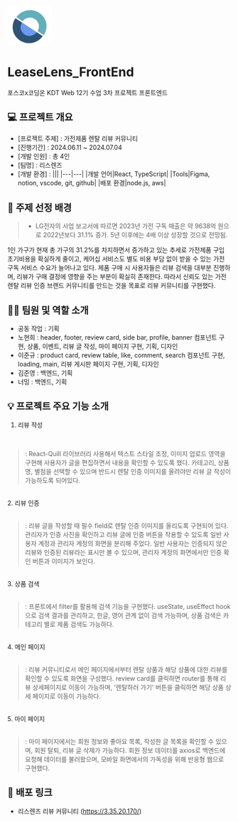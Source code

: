 <img src="https://github.com/BB545/LeaseLens_FrontEnd/blob/main/leaselens/src/assets/images/Logo/leaselens_img_logo.png" alt="리스렌즈" width="100">


# LeaseLens_FrontEnd


포스코x코딩온 KDT Web 12기 수업 3차 프로젝트 프론트엔드


## 💻 프로젝트 개요
- [프로젝트 주제] : 가전제품 렌탈 리뷰 커뮤니티
- [진행기간] : 2024.06.11 ~ 2024.07.04
- [개발 인원] : 총 4인
- [팀명] : 리스렌즈
- [개발 환경] :
  |||
  |---|---|
  |개발 언어|React, TypeScript|
  |Tools|Figma, notion, vscode, git, github|
  |배포 환경|node.js, aws|


## 📢 주제 선정 배경
>- LG전자의 사업 보고서에 따르면 2023년 가전 구독 매출은 약 9638억 원으로 2022년보다 31.1% 증가. 5년 이후에는 4배 이상 성장할 것으로 전망됨.


1인 가구가 현재 총 가구의 31.2%를 차지하면서 증가하고 있는 추세로 가전제품 구입 초기비용을 확실하게 줄이고, 케어십 서비스도 별도 비용 부담 없이 받을 수 있는 가전 구독 서비스 수요가 늘어나고 있다. 제품 구매 시 사용자들은 리뷰 검색을 대부분 진행하며, 리뷰가 구매 결정에 영향을 주는 부분이 확실히 존재한다. 따라서 신뢰도 있는 가전 렌탈 리뷰 인증 브랜드 커뮤니티를 만드는 것을 목표로 리뷰 커뮤니티를 구현했다.


## 🙋‍♀️ 팀원 및 역할 소개
- 공동 작업 : 기획
- 노현희 : header, footer, review card, side bar, profile, banner 컴포넌트 구현, 상품, 이벤트, 리뷰 글 작성, 마이 페이지 구현, 기획, 디자인
- 이준규 : product card, review table, like, comment, search 컴포넌트 구현, loading, main, 리뷰 게시판 페이지 구현, 기획, 디자인
- 김준영 : 백엔드, 기획
- 너밍 : 백엔드, 기획


## 💡 프로젝트 주요 기능 소개

1. 리뷰 작성
<br>


>: React-Quill 라이브러리 사용해서 텍스트 스타일 조정, 이미지 업로드 영역을 구현해 사용자가 글을 편집하면서 내용을 확인할 수 있도록 했다. 카테고리, 상품명, 별점을 선택할 수 있으며 반드시 렌탈 인증 이미지를 올려야만 리뷰 글 작성이 가능하도록 되어있다.


<br>
2. 리뷰 인증
<br><br>


>: 리뷰 글을 작성할 때 필수 field로 렌탈 인증 이미지를 올리도록 구현되어 있다. 관리자가 인증 사진을 확인하고 리뷰 글에 인증 버튼을 작용할 수 있도록 일반 사용자 계정과 관리자 계정의 화면을 분리해 주었다. 일반 사용자는 인증되지 않은 리뷰와 인증된 리뷰라는 표시만 볼 수 있으며, 관리자 계정의 화면에서만 인증 확인 버튼과 이미지가 보인다.


<br>
3. 상품 검색
<br><br>


>: 프론트에서 filter를 활용해 검색 기능을 구현했다. useState, useEffect hook으로 검색 결과를 관리하고, 한글, 영어 관계 없이 검색 가능하며, 상품 검색은 카테고리 별로 제품 검색도 가능하다.


<br>
4. 메인 페이지
<br><br>


>: 리뷰 커뮤니티로서 메인 페이지에서부터 렌탈 상품과 해당 상품에 대한 리뷰를 확인할 수 있도록 화면을 구성했다. review card를 클릭하면 router를 통해 리뷰 상세페이지로 이동이 가능하며, '렌탈하러 가기' 버튼을 클릭하면 해당 상품 상세 페이지로 이동이 가능하다.


<br>
5. 마이 페이지
<br><br>


>: 마이 페이지에서는 회원 정보와 좋아요 목록, 작성한 글 목록을 확인할 수 있으며, 회원 탈퇴, 리뷰 글 삭제가 가능하다. 회원 정보 데이터를 axios로 백엔드에 요청해 데이터를 불러왔으며, 모바일 화면에서의 가독성을 위해 반응형 웹으로 구현했다.


## 📂 배포 링크

- 리스렌즈 리뷰 커뮤니티 (https://3.35.20.170/)
